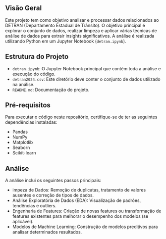 ## Visão Geral

Este projeto tem como objetivo analisar e processar dados relacionados ao DETRAN (Departamento Estadual de Trânsito). O objetivo principal é explorar o conjunto de dados, realizar limpeza e aplicar várias técnicas de análise de dados para extrair insights significativos. A análise é realizada utilizando Python em um Jupyter Notebook (`detran.ipynb`).

## Estrutura do Projeto

- `detran.ipynb`: O Jupyter Notebook principal que contém toda a análise e execução do código.
- `detran2024.csv`: Este diretório deve conter o conjunto de dados utilizado na análise.
- `README.md`: Documentação do projeto.

## Pré-requisitos

Para executar o código neste repositório, certifique-se de ter as seguintes dependências instaladas:

- Pandas
- NumPy
- Matplotlib
- Seaborn
- Scikit-learn

## Análise
A análise inclui os seguintes passos principais:

- impeza de Dados: Remoção de duplicatas, tratamento de valores ausentes e correção de tipos de dados.
- Análise Exploratória de Dados (EDA): Visualização de padrões, tendências e outliers.
- Engenharia de Features: Criação de novas features ou transformação de features existentes para melhorar o desempenho dos modelos (se aplicável).
- Modelos de Machine Learning: Construção de modelos preditivos para analisar determinados resultados.
